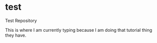 # test
Test Repository

This is where I am currently typing because I am doing that tutorial thing they have.
